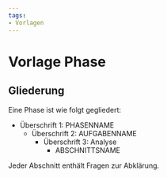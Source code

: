 ```yaml
---
tags:
- Vorlagen
---
```


# Vorlage Phase

## Gliederung

Eine Phase ist wie folgt gegliedert:

* Überschrift 1: PHASENNAME
	* Überschrift 2: AUFGABENNAME
		* Überschrift 3: Analyse
			* ABSCHNITTSNAME

Jeder Abschnitt enthält Fragen zur Abklärung.